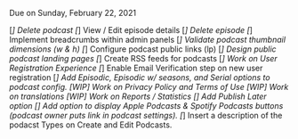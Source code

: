 Due on Sunday, February 22, 2021

[*] Delete podcast
[*] View / Edit episode details
[*] Delete episode
[*] Implement breadcrumbs within admin panels
[*] Validate podcast thumbnail dimensions (w & h)
[*] Configure podcast public links (lp)
[*] Design public podcast landing pages
[*] Create RSS feeds for podcasts
[*] Work on User Registration Experience
[*] Enable Email Verification step on new user registration
[*] Add Episodic, Episodic w/ seasons, and Serial options to podcast config.
[WIP] Work on Privacy Policy and Terms of Use
[WIP] Work on translations
[WIP] Work on Reports / Statistics
[] Add Publish Later option
[] Add option to display Apple Podcasts & Spotify Podcasts buttons (podcast owner puts link in podcast settings).
[*] Insert a description of the podacst Types on Create and Edit Podcasts.
